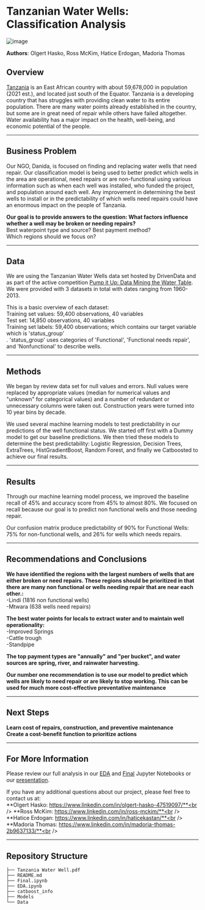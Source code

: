 # Tanzanian Water Wells: Classification Analysis

![image](https://user-images.githubusercontent.com/84855671/151582831-80e1a279-22c3-4649-9be6-fdd8f660e8a0.png)

**Authors**: Olgert Hasko, Ross McKim, Hatice Erdogan, Madoria Thomas

## Overview

[Tanzania](https://www.britannica.com/place/Tanzania) is an East African country with about 59,678,000 in population (2021 est.), and located just south of the Equator. Tanzania is a developing country that has struggles with providing clean water to its entire population. There are many water points already established in the country, but some are in great need of repair while others have failed altogether. Water availability has a major impact on the health, well-being, and economic potential of the people. 

***

## Business Problem

Our NGO, Danida, is focused on finding and replacing water wells that need repair. Our classification model is being used to better predict which wells in the area are operational, need repairs or are non-functional using various information such as when each well was installed, who funded the project, and population around each well. Any improvement in determining the best wells to install or in the predictability of which wells need repairs could have an enormous impact on the people of Tanzania. 

**Our goal is to provide answers to the question: What factors influence whether a well may be broken or needing repairs?**<br />
Best waterpoint type and source?
Best payment method?<br />
Which regions should we focus on?<br />

***

## Data

We are using the Tanzanian Water Wells data set hosted by DrivenData and as part of the active competition [Pump it Up: Data Mining the Water Table](https://www.drivendata.org/competitions/7/pump-it-up-data-mining-the-water-table/). We were provided with 3 datasets in total with dates ranging from 1960- 2013. 

This is a basic overview of each dataset:<br />
Training set values: 59,400 observations, 40 variables<br />
Test set: 14,850 observations, 40 variables<br />
Training set labels: 59,400 observations; which contains our target variable which is 'status_group'<br />. 'status_group' uses categories of 'Functional', 'Functional needs repair', and 'Nonfunctional' to describe wells.

***
## Methods

We began by review data set for null values and errors. Null values were replaced by appropriate values (median for numerical values and "unknown" for categorical values) and a number of redundant or unnecessary columns were taken out. Construction years were turned into 10 year bins by decade. 

We used several machine learning models to test predictability in our predictions of the well functional status. We started off first with a Dummy model to get our baseline predictions. We then tried these models to determine the best predictability: Logistic Regression, Decision Trees, ExtraTrees, HistGradientBoost, Random Forest, and finally we Catboosted to achieve our final results. 

***

## Results

Through our machine learning model process, we improved the baseline recall of 45% and accuracy score from 45% to almost 80%. We focused on recall because our goal is to predict non functional wells and those needing repair.

Our confusion matrix produce predictability of 90% for Functional Wells: 75% for non-functional wells, and 26% for wells which needs repairs. 

***

## Recommendations and Conclusions

**We have identified the regions with the largest numbers of wells that are either broken or need repairs. These regions should be prioritized in that there are many non functional or wells needing repair that are near each other.:<br />**
-Lindi (1816 non functional wells)<br />
-Mtwara (638 wells need repairs)<br />

**The best water points for locals to extract water and to maintain well operationality:<br />**
-Improved Springs<br />
-Cattle trough<br />
-Standpipe

**The top payment types are "annually" and "per bucket", and water sources are spring, river, and rainwater harvesting.<br />**

**Our number one recommendation is to use our model to predict which wells are likely to need repair or are likely to stop working. This can be used for much more cost-effective preventative maintenance**

***
## Next Steps
**Learn cost of repairs, construction, and preventive maintenance<br />**
**Create a cost-benefit function to prioritize actions**

***

## For More Information

Please review our full analysis in our [EDA](https://github.com/OlgertHasko/Tanzanian-Water-Wells/blob/main/EDA.ipynb) and [Final](https://github.com/OlgertHasko/Tanzanian-Water-Wells/blob/main/Final.ipynb) Jupyter Notebooks or our [presentation](https://github.com/OlgertHasko/Tanzanian-Water-Wells/blob/main/Tanzania%20Water%20Well.pdf).

If you have any additional questions about our project, please feel free to contact us at:<br />
**Olgert Hasko: https://www.linkedin.com/in/olgert-hasko-47519097/**<br />
**Ross McKim: https://www.linkedin.com/in/ross-mckim/**<br />
**Hatice Erdogan: https://www.linkedin.com/in/haticekastan/**<br />
**Madoria Thomas: https://www.linkedin.com/in/madoria-thomas-2b9637133/**<br />

***

## Repository Structure

```
├── Tanzania Water Well.pdf
├── README.md                           
├── Final.ipynb   
├── EDA.ipynb
├── catboost_info
├── Models                                
└── Data                              
```
